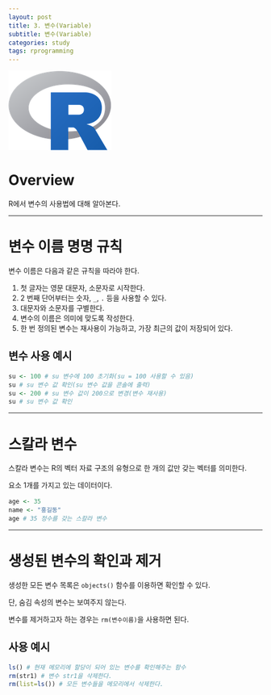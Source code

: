 ```yaml
---
layout: post
title: 3. 변수(Variable)
subtitle: 변수(Variable)
categories: study
tags: rprogramming
---
```


![r](/assets/img/logo/r-logo.png)

# Overview

R에서 변수의 사용법에 대해 알아본다.

***

# 변수 이름 명명 규칙

변수 이름은 다음과 같은 규칙을 따라야 한다.

1. 첫 글자는 영문 대문자, 소문자로 시작한다.
2. 2 번째 단어부터는 숫자, `_`, `.` 등을 사용할 수 있다.
3. 대문자와 소문자를 구별한다.
4. 변수의 이름은 의미에 맞도록 작성한다.
5. 한 번 정의된 변수는 재사용이 가능하고, 가장 최근의 값이 저장되어 있다.

## 변수 사용 예시

```R
su <- 100 # su 변수에 100 초기화(su = 100 사용할 수 있음)
su # su 변수 값 확인(su 변수 값을 콘솔에 출력)
su <- 200 # su 변수 값이 200으로 변경(변수 재사용)
su # su 변수 값 확인
```

***

# 스칼라 변수

스칼라 변수는 R의 벡터 자료 구조의 유형으로 한 개의 값만 갖는 벡터를 의미한다.

요소 1개를 가지고 있는 데이터이다.

```R
age <- 35
name <- "홍길동"
age # 35 정수를 갖는 스칼라 변수
```

***

# 생성된 변수의 확인과 제거

생성한 모든 변수 목록은 `objects()` 함수를 이용하면 확인할 수 있다.

단, 숨김 속성의 변수는 보여주지 않는다.

변수를 제거하고자 하는 경우는 `rm(변수이름)`을 사용하면 된다.

## 사용 예시

```R
ls() # 현재 메모리에 할당이 되어 있는 변수를 확인해주는 함수
rm(str1) # 변수 str1을 삭제한다.
rm(list=ls()) # 모든 변수들을 메모리에서 삭제한다.
```
